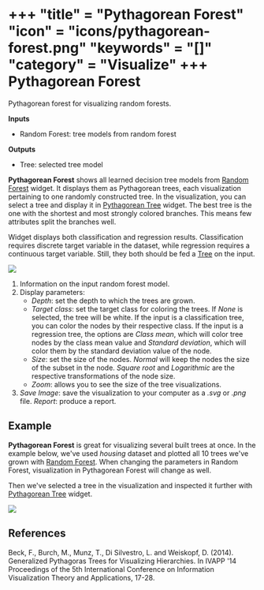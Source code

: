 +++
"title" = "Pythagorean Forest"
"icon" = "icons/pythagorean-forest.png"
"keywords" = "[]"
"category" = "Visualize"
+++
Pythagorean Forest
==================

Pythagorean forest for visualizing random forests.

**Inputs**

- Random Forest: tree models from random forest

**Outputs**

- Tree: selected tree model

**Pythagorean Forest** shows all learned decision tree models from [Random Forest](../model/randomforest.md) widget. It displays them as Pythagorean trees, each visualization pertaining to one randomly constructed tree. In the visualization, you can select a tree and display it in [Pythagorean Tree](../visualize/pythagoreantree.md) widget. The best tree is the one with the shortest and most strongly colored branches. This means few attributes split the branches well.

Widget displays both classification and regression results. Classification requires discrete target variable in the dataset, while regression requires a continuous target variable. Still, they both should be fed a [Tree](../model/tree.md) on the input.

![](/images/Pythagorean-Forest-stamped.png)

1. Information on the input random forest model.
2. Display parameters:
    - *Depth*: set the depth to which the trees are grown.
    - *Target class*: set the target class for coloring the trees. If *None* is selected, the tree will be white. If the input is a classification tree, you can color the nodes by their respective class. If the input is a regression tree, the options are *Class mean*, which will color tree nodes by the class mean value and *Standard deviation*, which will color them by the standard deviation value of the node.
    - *Size*: set the size of the nodes. *Normal* will keep the nodes the size of the subset in the node. *Square root* and *Logarithmic* are the respective transformations of the node size.
    - *Zoom*: allows you to see the size of the tree visualizations.
3. *Save Image*: save the visualization to your computer as a *.svg* or *.png* file. *Report*: produce a report.

Example
-------

**Pythagorean Forest** is great for visualizing several built trees at once. In the example below, we've used *housing* dataset and plotted all 10 trees we've grown with [Random Forest](../model/randomforest.md). When changing the parameters in Random Forest, visualization in Pythagorean Forest will change as well.

Then we've selected a tree in the visualization and inspected it further with [Pythagorean Tree](../visualize/pythagoreantree.md) widget.

![](/images/Pythagorean-Forest-Example.png)

References
----------

Beck, F., Burch, M., Munz, T., Di Silvestro, L. and Weiskopf, D. (2014). Generalized Pythagoras Trees for Visualizing Hierarchies. In IVAPP '14 Proceedings of the 5th International Conference on Information Visualization Theory and Applications, 17-28.

